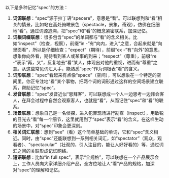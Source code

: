 以下是多种记忆“spec”的方法：
1. **词源联想**：“spec”源于拉丁语“specere”，意思是“看”。可以联想到和“看”相关的情景，比如站在高处俯瞰景色（spectacle，景象，奇观），仿佛在细细地“看”。通过词源追溯，把“spec”和“看”的概念紧密联系，加深记忆。
2. **词根词缀联想**：很多包含“spec”的单词都与“看”的含义相关。比如“inspect”（检查，视察），前缀“in -”有“向内，进入”之意，合起来就是“向里面看”，所以是仔细检查；“expect”（期待），前缀“ex -”有“向外”的意思，想象你向外看，期待看到某人或某事的到来；“respect”（尊重），前缀“re -”表示“再，又”，反复地去“看”某人，体现出对他的重视，进而有“尊重”之意。从这些常见词汇入手，能熟悉“spec”作为词根表“看”的含义。
3. **词形联想**：“spec”看起来有点像“space”（空间），可以想象在一个特定的空间里，你正专注地“看”某个事物，把两个词的词形通过这样的空间场景建立联系，帮助记忆“spec”。
4. **发音联想**：“spec”发音近似“思拜客”，可以联想成一个人一边思考一边拜会客人，在拜会过程中自然会观察客人，也就是“看”，从而记住“spec”和“看”的联系。
5. **场景联想**：想象自己是一名侦探，进入犯罪现场进行勘查（inspect），用敏锐的目光去“看”每一个细节，这里就用到了“spec”表示“看”的含义。在这样生动的场景中，对“spec”印象会更深刻。
6. **相关词汇联想**：想到“see”（看）这个简单基础的单词，它和“spec”含义相近。同时，由“spec”还能联想到一系列相关词汇，如“spectator”（观众，观看者）、“spectacular”（壮观的，引人注目的，能让人好好看的）等，通过词汇之间的关联形成记忆网络。
7. **短语联想**：比如“in full spec”，表示“全规格”，可以联想在一个产品展示会上，工作人员向大家详细介绍产品，全方位地让人“看”产品的规格，加深对“spec”的理解和记忆。 